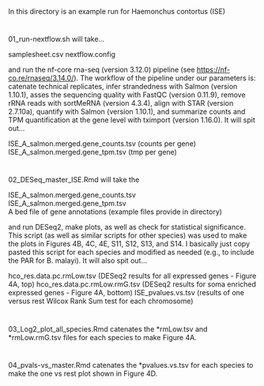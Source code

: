 In this directory is an example run for Haemonchus contortus (ISE)

#

01_run-nextflow.sh will take...

samplesheet.csv
nextflow.config

and run the nf-core rna-seq (version 3.12.0) pipeline (see https://nf-co.re/rnaseq/3.14.0/). The workflow of the pipeline under 
our parameters is: catenate technical replicates, infer strandedness with Salmon (version 1.10.1), asses the sequencing quality 
with FastQC (version 0.11.9), remove rRNA reads with sortMeRNA (version 4.3.4), align with STAR (version 2.7.10a), quantify with Salmon 
(version 1.10.1), and summarize counts and TPM quantification at the gene level with tximport (version 1.16.0). It will spit out...

ISE_A_salmon.merged.gene_counts.tsv (counts per gene)
ISE_A_salmon.merged.gene_tpm.tsv (tmp per gene)

#

02_DESeq_master_ISE.Rmd will take the 

ISE_A_salmon.merged.gene_counts.tsv  
ISE_A_salmon.merged.gene_tpm.tsv  
A bed file of gene annotations (example files provide in directory)

and run DESeq2, make plots, as well as check for statistical significance. This script (as well as similar scripts for other species) was 
used to make the plots in Figures 4B, 4C, 4E, S11, S12, S13, and S14. I basically just copy pasted this script for each species and modified 
as needed (e.g., to include the PAR for B. malayi). It will also spit out...

hco_res.data.pc.rmLow.tsv (DESeq2 results for all expressed genes - Figure 4A, top)
hco_res.data.pc.rmLow.rmG.tsv (DESeq2 results for soma enriched expressed genes - Figure 4A, bottom)
ISE_pvalues.vs.tsv (results of one versus rest Wilcox Rank Sum test for each chromosome)

#

03_Log2_plot_all_species.Rmd catenates the *rmLow.tsv and *rmLow.rmG.tsv files for each species to make Figure 4A. 

#

04_pvals-vs_master.Rmd catenates the *pvalues.vs.tsv for each species to make the one vs rest plot shown in Figure 4D.
